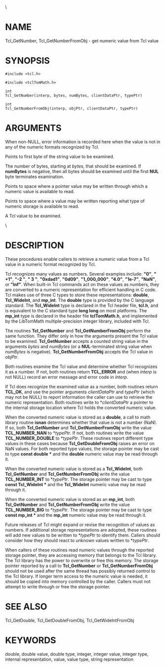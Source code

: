 \

# NAME

Tcl_GetNumber, Tcl_GetNumberFromObj - get numeric value from Tcl value

# SYNOPSIS

    #include <tcl.h>

    #include <tclTomMath.h>

    int
    Tcl_GetNumber(interp, bytes, numBytes, clientDataPtr, typePtr)

    int
    Tcl_GetNumberFromObj(interp, objPtr, clientDataPtr, typePtr)

# ARGUMENTS

When non-NULL, error information is recorded here when the value is not
in any of the numeric formats recognized by Tcl.

Points to first byte of the string value to be examined.

The number of bytes, starting at *bytes*, that should be examined. If
**numBytes** is negative, then all bytes should be examined until the
first **NUL** byte terminates examination.

Points to space where a pointer value may be written through which a
numeric value is available to read.

Points to space where a value may be written reporting what type of
numeric storage is available to read.

A Tcl value to be examined.

\

# DESCRIPTION

These procedures enable callers to retrieve a numeric value from a Tcl
value in a numeric format recognized by Tcl.

Tcl recognizes many values as numbers. Several examples include:
**\"0\"**, **\" +1\"**, **\"-2 \"**, **\" 3 \"**, **\"0xdad1\"**,
**\"0d09\"**, **\"1_000_000\"**, **\"4.0\"**, **\"1e-7\"**, **\"NaN\"**,
or **\"Inf\"**. When built-in Tcl commands act on these values as
numbers, they are converted to a numeric representation for efficient
handling in C code. Tcl makes use of three C types to store these
representations: **double**, **Tcl_WideInt**, and **mp_int**. The
**double** type is provided by the C language standard. The
**Tcl_WideInt** type is declared in the Tcl header file, **tcl.h**, and
is equivalent to the C standard type **long long** on most platforms.
The **mp_int** type is declared in the header file **tclTomMath.h**, and
implemented by the LibTomMath multiple-precision integer library,
included with Tcl.

The routines **Tcl_GetNumber** and **Tcl_GetNumberFromObj** perform the
same function. They differ only in how the arguments present the Tcl
value to be examined. **Tcl_GetNumber** accepts a counted string value
in the arguments *bytes* and *numBytes* (or a **NUL**-terminated string
value when *numBytes* is negative). **Tcl_GetNumberFromObj** accepts the
Tcl value in *objPtr*.

Both routines examine the Tcl value and determine whether Tcl recognizes
it as a number. If not, both routines return **TCL_ERROR** and (when
*interp* is not NULL) record an error message and error code in
*interp*.

If Tcl does recognize the examined value as a number, both routines
return **TCL_OK**, and use the pointer arguments *clientDataPtr* and
*typePtr* (which may not be NULL) to report information the caller can
use to retrieve the numeric representation. Both routines write to
\**clientDataPtr* a pointer to the internal storage location where Tcl
holds the converted numeric value.

When the converted numeric value is stored as a **double**, a call to
math library routine **isnan** determines whether that value is not a
number (NaN). If so, both **Tcl_GetNumber** and **Tcl_GetNumberFromObj**
write the value **TCL_NUMBER_NAN** to \**typePtr*. If not, both routines
write the value **TCL_NUMBER_DOUBLE** to \**typePtr*. These routines
report different type values in these cases because
**Tcl_GetDoubleFromObj** raises an error on NaN values. For both
reported type values, the storage pointer may be cast to type **const
double \*** and the **double** numeric value may be read through it.

When the converted numeric value is stored as a **Tcl_WideInt**, both
**Tcl_GetNumber** and **Tcl_GetNumberFromObj** write the value
**TCL_NUMBER_INT** to \**typePtr*. The storage pointer may be cast to
type **const Tcl_WideInt \*** and the **Tcl_WideInt** numeric value may
be read through it.

When the converted numeric value is stored as an **mp_int**, both
**Tcl_GetNumber** and **Tcl_GetNumberFromObj** write the value
**TCL_NUMBER_BIG** to \**typePtr*. The storage pointer may be cast to
type **const mp_int \*** and the **mp_int** numeric value may be read
through it.

Future releases of Tcl might expand or revise the recognition of values
as numbers. If additional storage representations are adopted, these
routines will add new values to be written to \**typePtr* to identify
them. Callers should consider how they should react to unknown values
written to \**typePtr*.

When callers of these routines read numeric values through the reported
storage pointer, they are accessing memory that belongs to the Tcl
library. The Tcl library has the power to overwrite or free this memory.
The storage pointer reported by a call to **Tcl_GetNumber** or
**Tcl_GetNumberFromObj** should not be used after the same thread has
possibly returned control to the Tcl library. If longer term access to
the numeric value is needed, it should be copied into memory controlled
by the caller. Callers must not attempt to write through or free the
storage pointer.

# SEE ALSO

Tcl_GetDouble, Tcl_GetDoubleFromObj, Tcl_GetWideIntFromObj

# KEYWORDS

double, double value, double type, integer, integer value, integer type,
internal representation, value, value type, string representation
